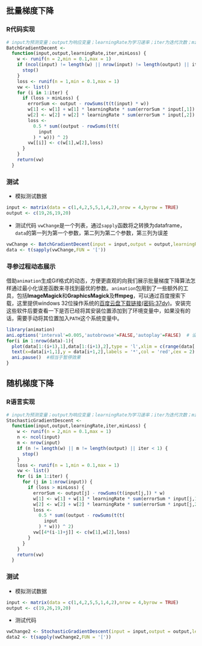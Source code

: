 ## 批量梯度下降

### R代码实现
```r
# input为预测变量；output为响应变量；learningRate为学习速率；iter为迭代次数；minLoss为可接受的误差阈值，即一旦误差小于该值，则代码停止执行
BatchGradientDecent <-
  function(input,output,learningRate,iter,minLoss) {
    w <- runif(n = 2,min = 0.1,max = 1)
    if (ncol(input) != length(w) || nrow(input) != length(output) || iter < 1) {
      stop()
    }
    loss <- runif(n = 1,min = 0.1,max = 1)
    vw <- list()
    for (i in 1:iter) {
      if (loss > minLoss) {
        errorSum <- output - rowSums(t(t(input) * w))
        w[1] <- w[1] + w[1] * learningRate * sum(errorSum * input[,1])
        w[2] <- w[2] + w[2] * learningRate * sum(errorSum * input[,2])
        loss <-
          0.5 * sum((output - rowSums(t(t(
            input
          ) * w))) ^ 2)
        vw[[i]] <- c(w[1],w[2],loss)
      }
    }
    return(vw)
  }
```

### 测试
+ 模拟测试数据
```r
input <- matrix(data = c(1,4,2,5,5,1,4,2),nrow = 4,byrow = TRUE)
output <- c(19,26,19,20)
```
+ 测试代码
`vwChange`是一个列表，通过`sapply`函数将之转换为dataframe，`data`的第一列为第一个参数，第二列为第二个参数，第三列为误差
```r
vwChange <- BatchGradientDecent(input = input,output = output,learningRate = 0.001,iter = 200,minLoss = 0.0001)
data <- t(sapply(vwChange,FUN = '['))
```
### 寻参过程动态展示
借助`animation`生成Gif格式的动态，方便更直观的向我们展示批量梯度下降算法怎样通过最小化误差函数来寻找到最优的参数。`animation`包用到了一些额外的工具，包括**ImageMagick**和**GraphicsMagick**及**ffmpeg**，可以通过百度搜索下载，这里提供windows 32位操作系统的[百度云盘下载链接(密码:37dv)](http://pan.baidu.com/s/1i3KW0hJ)。安装完这些软件后要查看一下是否已经将其安装位置添加到了环境变量中，如果没有的话，需要手动将其位置加入`PATH`这个系统变量中。
```r
library(animation)
ani.options('interval'=0.005,'autobrowse'=FALSE,'autoplay'=FALSE)  # 设置一下参数
for(i in 1:nrow(data)-1){
  plot(data[1:(i+1),1],data[1:(i+1),2],type = 'l',xlim = c(range(data[,1][1])-1,range(data[,1][2])+1),ylim = c(range(data[,2][1])-1,range(data[,2][1])+1),cex=1,lwd=2,col='blue',pch=8,main='Batch Gradient Decent',xlab = expression(theta[0]),ylab=expression(theta[1]))
  text(x=data[i+1,1],y = data[i+1,2],labels = '*',col = 'red',cex = 2)
  ani.pause()  #相当于暂停效果
}
```


## 随机梯度下降

### R语言实现
```r
# input为预测变量；output为响应变量；learningRate为学习速率；iter为迭代次数；minLoss为可接受的误差阈值，即一旦误差小于该值，则代码停止执行
StochasticGradientDescent <-
  function(input,output,learningRate,iter,minLoss) {
    w <- runif(n = 2,min = 0.1,max = 1)
    n <- ncol(input)
    m <- nrow(input)
    if (n != length(w) || m != length(output) || iter < 1) {
      stop()
    }
    loss <- runif(n = 1,min = 0.1,max = 1)
    vw <- list()
    for (i in 1:iter) {
      for (j in 1:nrow(input)) {
        if (loss > minLoss) {
          errorSum <- output[j] - rowSums(t(input[j,]) * w)
          w[1] <- w[1] + w[1] * learningRate * sum(errorSum * input[j,1])
          w[2] <- w[2] + w[2] * learningRate * sum(errorSum * input[j,2])
          loss <-
            0.5 * sum((output - rowSums(t(t(
              input
            ) * w))) ^ 2)
          vw[[4*(i-1)+j]] <- c(w[1],w[2],loss)
        }
      }
    }
    return(vw)
  }
```

### 测试
+ 模拟测试数据
```r
input <- matrix(data = c(1,4,2,5,5,1,4,2),nrow = 4,byrow = TRUE)
output <- c(19,26,19,20)
```
+ 测试代码
```r
vwChange2 <- StochasticGradientDescent(input = input,output = output,learningRate = 0.001,iter = 200,minLoss = 0.0001)
data2 <- t(sapply(vwChange2,FUN = '['))
```
